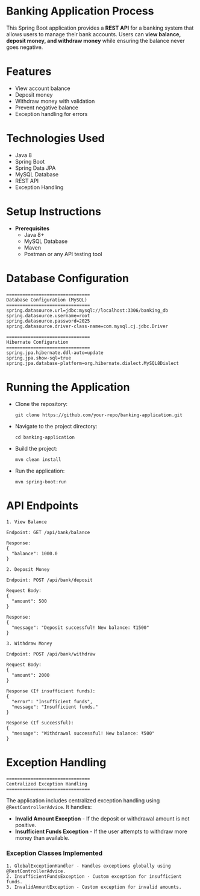 # **Banking Application Process**

This Spring Boot application provides a **REST API** for a banking system that allows users to manage their bank accounts. Users can **view balance, deposit money, and withdraw money** while ensuring the balance never goes negative.

 
# **Features**

* View account balance
* Deposit money
* Withdraw money with validation
* Prevent negative balance
* Exception handling for errors

# **Technologies Used**

* Java 8
* Spring Boot
* Spring Data JPA
* MySQL Database
* REST API
* Exception Handling

# **Setup Instructions**

* **Prerequisites**
  * Java 8+
  * MySQL Database
  * Maven
  * Postman or any API testing tool

# **Database Configuration**
```http
===============================
Database Configuration (MySQL)
===============================
spring.datasource.url=jdbc:mysql://localhost:3306/banking_db
spring.datasource.username=root
spring.datasource.password=2025
spring.datasource.driver-class-name=com.mysql.cj.jdbc.Driver
```
```http
===============================
Hibernate Configuration
===============================
spring.jpa.hibernate.ddl-auto=update
spring.jpa.show-sql=true
spring.jpa.database-platform=org.hibernate.dialect.MySQL8Dialect
```

# **Running the Application**

* Clone the repository:
  ```http
  git clone https://github.com/your-repo/banking-application.git
  ```
* Navigate to the project directory:
  ```http
  cd banking-application
  ```
* Build the project:
  ```http
  mvn clean install
  ```
* Run the application:
  ```http
  mvn spring-boot:run
  ```

# **API Endpoints**
```http
1. View Balance

Endpoint: GET /api/bank/balance

Response:
{
  "balance": 1000.0
}
```

```http
2. Deposit Money

Endpoint: POST /api/bank/deposit

Request Body:
{
  "amount": 500
}

Response:
{
  "message": "Deposit successful! New balance: ₹1500"
}
```

```http
3. Withdraw Money

Endpoint: POST /api/bank/withdraw

Request Body:
{
  "amount": 2000
}

Response (If insufficient funds):
{
  "error": "Insufficient funds",
  "message": "Insufficient funds."
}

Response (If successful):
{
  "message": "Withdrawal successful! New balance: ₹500"
}
```

# **Exception Handling**
```http
===============================
Centralized Exception Handling
===============================
```
The application includes centralized exception handling using `@RestControllerAdvice`. It handles:

* **Invalid Amount Exception** - If the deposit or withdrawal amount is not positive.
* **Insufficient Funds Exception** - If the user attempts to withdraw more money than available.

### **Exception Classes Implemented**
```http
1. GlobalExceptionHandler - Handles exceptions globally using @RestControllerAdvice.
2. InsufficientFundsException - Custom exception for insufficient funds.
3. InvalidAmountException - Custom exception for invalid amounts.
```

